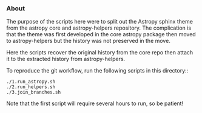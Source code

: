 ### About

The purpose of the scripts here were to split out the Astropy sphinx theme from
the astropy core and astropy-helpers repository. The complication is that
the theme was first developed in the core astropy package then moved to
astropy-helpers but the history was not preserved in the move.

Here the scripts recover the original history from the core repo then attach
it to the extracted history from astropy-helpers.

To reproduce the git workflow, run the following scripts in this directory::

    ./1.run_astropy.sh
    ./2.run_helpers.sh
    ./3.join_branches.sh

Note that the first script will require several hours to run, so be patient!
